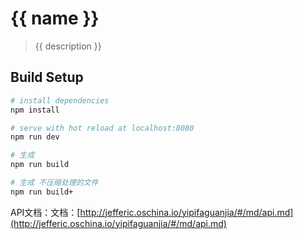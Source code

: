# {{ name }}

> {{ description }}

## Build Setup

``` bash
# install dependencies
npm install

# serve with hot reload at localhost:8080
npm run dev

# 生成
npm run build

# 生成 不压缩处理的文件
npm run build+

```

API文档：文档：[http://jefferic.oschina.io/yipifaguanjia/#/md/api.md](http://jefferic.oschina.io/yipifaguanjia/#/md/api.md)